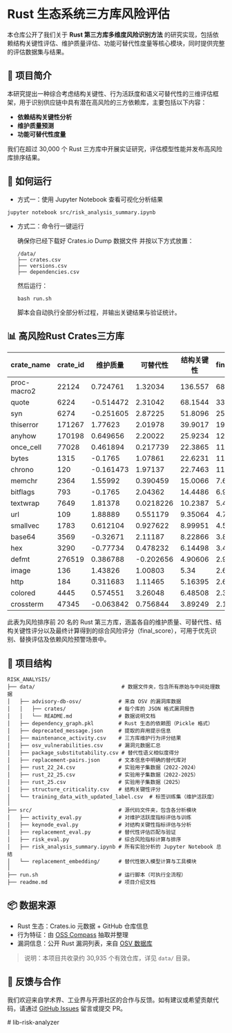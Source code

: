 #  Rust 生态系统三方库风险评估

本仓库公开了我们关于 **Rust 第三方库多维度风险识别方法** 的研究实现，包括依赖结构关键性评估、维护质量评估、功能可替代性度量等核心模块，同时提供完整的评估数据集与结果。

## 📌 项目简介

本研究提出一种综合考虑结构关键性、行为活跃度和语义可替代性的三维评估框架，用于识别供应链中具有潜在高风险的三方依赖库，主要包括以下内容：

- **依赖结构关键性分析**
- **维护质量预测**
- **功能可替代性度量**

我们在超过 30,000 个 Rust 三方库中开展实证研究，评估模型性能并发布高风险库排序结果。

## 🚀 如何运行

* 方式一：使用 Jupyter Notebook 查看可视化分析结果	

```
jupyter notebook src/risk_analysis_summary.ipynb
```

* 方式二：命令行一键运行

  确保你已经下载好 Crates.io Dump 数据文件 并按以下方式放置：

  ```
  /data/
  ├── crates.csv
  ├── versions.csv
  ├── dependencies.csv
  ```

  然后运行：

  ```
  bash run.sh
  ```

  脚本会自动执行全部分析过程，并输出关键结果与验证统计。

## 📊 高风险Rust Crates三方库

| crate_name  | crate_id | 维护质量  | 可替代性  | 结构关键性 | final_score | rank |
| ----------- | -------- | --------- | --------- | ---------- | ----------- | ---- |
| proc-macro2 | 22124    | 0.724761  | 1.32034   | 136.557    | 68.1778     | 1    |
| quote       | 6224     | -0.514472 | 2.31042   | 68.1544    | 33.7045     | 2    |
| syn         | 6274     | -0.251605 | 2.87225   | 51.8096    | 25.2811     | 3    |
| thiserror   | 171267   | 1.77623   | 2.01978   | 39.9017    | 19.4653     | 4    |
| anyhow      | 170198   | 0.649656  | 2.20022   | 25.9234    | 12.5166     | 5    |
| once_cell   | 77028    | 0.461894  | 0.217739  | 22.3865    | 11.56       | 6    |
| bytes       | 1315     | -0.1765   | 1.07861   | 22.6231    | 11.3978     | 7    |
| chrono      | 120      | -0.161473 | 1.97137   | 22.7463    | 11.0684     | 8    |
| memchr      | 2364     | 1.55992   | 0.390459  | 15.0066    | 7.69201     | 9    |
| bitflags    | 793      | -0.1765   | 2.04362   | 14.4486    | 6.92448     | 10   |
| textwrap    | 7649     | 1.81378   | 0.0218226 | 10.2387    | 5.42927     | 11   |
| url         | 109      | 1.88889   | 0.551179  | 9.35064    | 4.76596     | 12   |
| smallvec    | 1783     | 0.612104  | 0.927622  | 8.99951    | 4.5675      | 13   |
| base64      | 3569     | -0.32671  | 2.11187   | 8.22866    | 3.80225     | 14   |
| hex         | 3290     | -0.77734  | 0.478232  | 6.14498    | 3.45893     | 15   |
| defmt       | 276519   | 0.386788  | -0.202656 | 4.90606    | 2.99541     | 16   |
| image       | 136      | 1.43826   | 1.00803   | 5.34       | 2.62296     | 17   |
| http        | 184      | 0.311683  | 1.11465   | 5.16395    | 2.60494     | 18   |
| colored     | 4445     | 0.574551  | 3.26048   | 6.48508    | 2.38089     | 19   |
| crossterm   | 47345    | -0.063842 | 0.756844  | 3.89249    | 2.14989     | 20   |

此表为风险排序前 20 名的 Rust 第三方库，涵盖各自的维护质量、可替代性、结构关键性评分以及最终计算得到的综合风险评分（final_score），可用于优先识别、替换评估及依赖风险预警场景中。

## 📂 项目结构

```text
RISK_ANALYSIS/
├── data/                            # 数据文件夹，包含所有原始与中间处理数据
│   ├── advisory-db-osv/            # 来自 OSV 的漏洞库数据
│   │   ├── crates/                 # 每个库的 JSON 格式漏洞报告
│   │   └── README.md               # 数据说明文档
│   ├── dependency_graph.pkl        # Rust 生态的依赖图（Pickle 格式）
│   ├── deprecated_message.json     # 提取的弃用提示信息
│   ├── maintenance_activity.csv    # 三方库维护行为评分结果
│   ├── osv_vulnerabilities.csv     # 漏洞元数据汇总
│   ├── package_substitutability.csv # 替代性语义相似度得分
│   ├── replacement-pairs.json      # 文本信息中明确的替代库对
│   ├── rust_22_24.csv              # 实验用子集数据（2022-2024）
│   ├── rust_22_25.csv              # 实验用子集数据（2022-2025）
│   ├── rust_25.csv                 # 实验用子集数据（2025）
│   ├── structure_criticality.csv   # 结构关键性评分
│   └── training_data_with_updated_label.csv  # 标签训练集（维护活跃度）
│
├── src/                            # 源代码文件夹，包含各分析模块
│   ├── activity_eval.py            # 对维护活跃度指标评估与训练
│   ├── keynode_eval.py             # 对结构关键性指标评估与分析
│   ├── replacement_eval.py         # 替代性评估匹配与验证
│   ├── risk_eval.py                # 综合风险指标计算与排序
│   ├── risk_analysis_summary.ipynb # 所有实验分析的 Jupyter Notebook 总结
│   └── replacement_embedding/      # 替代性嵌入模型计算与工具模块
│
├── run.sh                          # 运行脚本（可执行全流程）
├── readme.md                       # 项目介绍文档

```

## 📦 数据来源

- Rust 生态：Crates.io 元数据 + GitHub 仓库信息
- 行为特征：由 [OSS Compass](https://oss-compass.org/) 抽取并整理
- 漏洞信息：公开 Rust 漏洞列表，来自 [OSV 数据库](https://osv.dev/)

> 说明：本项目共收录约 30,935 个有效仓库，详见 `data/` 目录。

## 💬 反馈与合作

我们欢迎来自学术界、工业界与开源社区的合作与反馈。如有建议或希望贡献代码，请通过 [GitHub Issues](https://github.com/Wandaboma/lib-risk-analyzer/issues) 留言或提交 PR。

#   l i b - r i s k - a n a l y z e r  
 